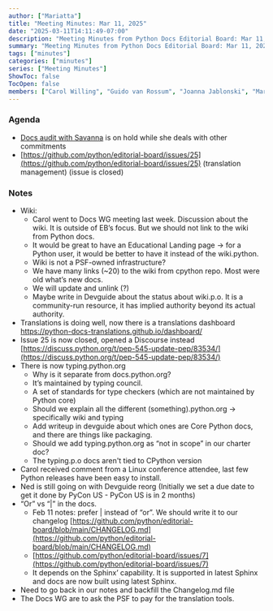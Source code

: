 ```yaml
---
author: ["Mariatta"]
title: "Meeting Minutes: Mar 11, 2025"
date: "2025-03-11T14:11:49-07:00"
description: "Meeting Minutes from Python Docs Editorial Board: Mar 11, 2025"
summary: "Meeting Minutes from Python Docs Editorial Board: Mar 11, 2025"
tags: ["minutes"]
categories: ["minutes"]
series: ["Meeting Minutes"]
ShowToc: false
TocOpen: false
members: ["Carol Willing", "Guido van Rossum", "Joanna Jablonski", "Mariatta", "Ned Batchelder"]
---
```


### Agenda

* [Docs audit with Savanna](https://docs.google.com/document/d/10MSDlxmgPex3ZGVr-4OggI2lqSAlv_0OTDchGlrLIkk/edit?usp=sharing) is on hold while she deals with other commitments
* [https://github.com/python/editorial-board/issues/25](https://github.com/python/editorial-board/issues/25) (translation management) (issue is closed)

### Notes

* Wiki:
    * Carol went to Docs WG meeting last week. Discussion about the wiki. It is outside of EB’s focus. But we should not link to the wiki from Python docs.
    * It would be great to have an Educational Landing page -> for a Python user, it would be better to have it instead of the wiki.python.
    * Wiki is not a PSF-owned infrastructure? 
    * We have many links (~20) to the wiki from cpython repo. Most were old what’s new docs.
    * We will update and unlink (?)
    * Maybe write in Devguide about the status about wiki.p.o. It is a community-run resource, it has implied authority beyond its actual authority.
* Translations is doing well, now there is a translations dashboard https://python-docs-translations.github.io/dashboard/
* Issue 25 is now closed, opened a Discourse instead [https://discuss.python.org/t/pep-545-update-pep/83534/](https://discuss.python.org/t/pep-545-update-pep/83534/)
* There is now typing.python.org 
    * Why is it separate from docs.python.org?
    * It’s maintained by typing council.
    * A set of standards for type checkers (which are not maintained by Python core)
    * Should we explain all the different (something).python.org -> specifically wiki and typing
    * Add writeup in devguide about which ones are Core Python docs, and there are things like packaging.
    * Should we add typing.python.org as “not in scope” in our charter doc?
    * The typing.p.o docs aren't tied to CPython version
* Carol received comment from a Linux conference attendee, last few Python releases have been easy to install.
* Ned is still going on with Devguide reorg (Initially we set a due date to get it done by PyCon US - PyCon US is in 2 months)
*  “Or” vs “|” in the docs. 
    * Feb 11 notes: prefer | instead of “or”. We should write it to our changelog [https://github.com/python/editorial-board/blob/main/CHANGELOG.md](https://github.com/python/editorial-board/blob/main/CHANGELOG.md)
    * [https://github.com/python/editorial-board/issues/7](https://github.com/python/editorial-board/issues/7) 
    * It depends on the Sphinx’ capability. It is supported in latest Sphinx and docs are now built using latest Sphinx.
* Need to go back in our notes and backfill the Changelog.md file
* The Docs WG are to ask the PSF to pay for the translation tools.

